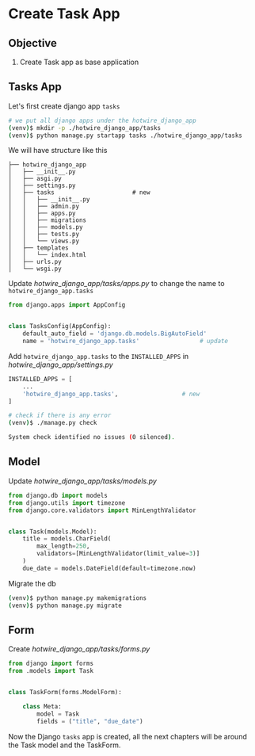 # Create Task App

## Objective

1. Create Task app as base application

## Tasks App

Let's first create django app `tasks`

```bash
# we put all django apps under the hotwire_django_app
(venv)$ mkdir -p ./hotwire_django_app/tasks
(venv)$ python manage.py startapp tasks ./hotwire_django_app/tasks
```

We will have structure like this

```
├── hotwire_django_app
│   ├── __init__.py
│   ├── asgi.py
│   ├── settings.py
│   ├── tasks                      # new
│   │   ├── __init__.py
│   │   ├── admin.py
│   │   ├── apps.py
│   │   ├── migrations
│   │   ├── models.py
│   │   ├── tests.py
│   │   └── views.py
│   ├── templates
│   │   └── index.html
│   ├── urls.py
│   └── wsgi.py
```

Update *hotwire_django_app/tasks/apps.py* to change the name to `hotwire_django_app.tasks`

```python
from django.apps import AppConfig


class TasksConfig(AppConfig):
    default_auto_field = 'django.db.models.BigAutoField'
    name = 'hotwire_django_app.tasks'                 # update
```

Add `hotwire_django_app.tasks` to the `INSTALLED_APPS` in *hotwire_django_app/settings.py*

```python
INSTALLED_APPS = [
	...
    'hotwire_django_app.tasks',                  # new
]
```

```bash
# check if there is any error
(venv)$ ./manage.py check

System check identified no issues (0 silenced).
```

## Model

Update *hotwire_django_app/tasks/models.py*

```python
from django.db import models
from django.utils import timezone
from django.core.validators import MinLengthValidator


class Task(models.Model):
    title = models.CharField(
        max_length=250,
        validators=[MinLengthValidator(limit_value=3)]
    )
    due_date = models.DateField(default=timezone.now)
```

Migrate the db

```bash
(venv)$ python manage.py makemigrations
(venv)$ python manage.py migrate
```

## Form

Create *hotwire_django_app/tasks/forms.py*

```python
from django import forms
from .models import Task


class TaskForm(forms.ModelForm):

    class Meta:
        model = Task
        fields = ("title", "due_date")
```

Now the Django `tasks` app is created, all the next chapters will be around the Task model and the TaskForm.
